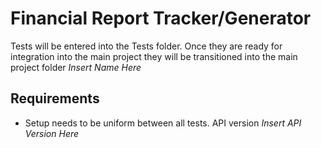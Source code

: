 # Financial Report Tracker/Generator
Tests will be entered into the Tests folder. Once they are ready for integration into the main project
they will be transitioned into the main project folder *Insert Name Here*


## Requirements
- Setup needs to be uniform between all tests. API version *Insert API Version Here*
